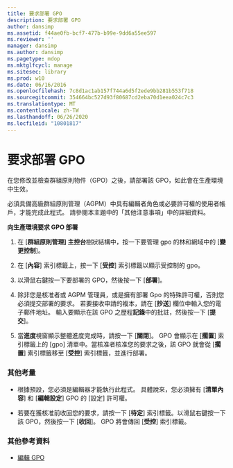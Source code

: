 ```yaml
---
title: 要求部署 GPO
description: 要求部署 GPO
author: dansimp
ms.assetid: f44ae0fb-bcf7-477b-b99e-9dd6a55ee597
ms.reviewer: ''
manager: dansimp
ms.author: dansimp
ms.pagetype: mdop
ms.mktglfcycl: manage
ms.sitesec: library
ms.prod: w10
ms.date: 06/16/2016
ms.openlocfilehash: 7c8d1ac1ab157f744a6d5f2ede9bb281b553f718
ms.sourcegitcommit: 354664bc527d93f80687cd2eba70d1eea024c7c3
ms.translationtype: MT
ms.contentlocale: zh-TW
ms.lasthandoff: 06/26/2020
ms.locfileid: "10801817"
---
```

# 要求部署 GPO


在您修改並檢查群組原則物件（GPO）之後，請部署該 GPO，如此會在生產環境中生效。

必須具備高級群組原則管理（AGPM）中具有編輯者角色或必要許可權的使用者帳戶，才能完成此程式。 請參閱本主題中的「其他注意事項」中的詳細資料。

**向生產環境要求 GPO 部署**

1.  在 [**群組原則管理] 主控台**樹狀結構中，按一下要管理 gpo 的林和網域中的 [**變更控制**]。

2.  在 [**內容**] 索引標籤上，按一下 [**受控**] 索引標籤以顯示受控制的 gpo。

3.  以滑鼠右鍵按一下要部署的 GPO，然後按一下 [**部署**]。

4.  除非您是核准者或 AGPM 管理員，或是擁有部署 Gpo 的特殊許可權，否則您必須提交部署的要求。 若要接收申請的複本，請在 [**抄送**] 欄位中輸入您的電子郵件地址。 輸入要顯示在該 GPO 之歷程**記錄**中的批註，然後按一下 [**提交**]。

5.  當**進度**視窗顯示整體進度完成時，請按一下 [**關閉**]。 GPO 會顯示在 [**擱置**] 索引標籤上的 [gpo] 清單中。當核准者核准您的要求之後，該 GPO 就會從 [**擱置**] 索引標籤移至 [**受控**] 索引標籤，並進行部署。

### 其他考量

-   根據預設，您必須是編輯器才能執行此程式。 具體說來，您必須擁有 [**清單內容**] 和 [**編輯設定**] GPO 的 [設定] 許可權。

-   若要在獲核准前收回您的要求，請按一下 [**待定**] 索引標籤。以滑鼠右鍵按一下該 GPO，然後按一下 [**收回**]。 GPO 將會傳回 [**受控**] 索引標籤。

### 其他參考資料

-   [編輯 GPO](editing-a-gpo-agpm30ops.md)

 

 





